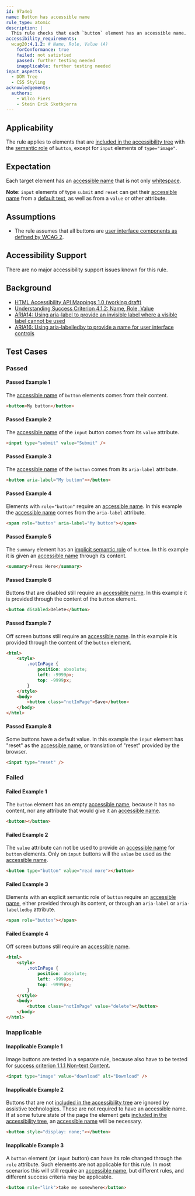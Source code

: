 ```yaml
---
id: 97a4e1
name: Button has accessible name
rule_type: atomic
description: |
  This rule checks that each `button` element has an accessible name.
accessibility_requirements:
  wcag20:4.1.2: # Name, Role, Value (A)
    forConformance: true
    failed: not satisfied
    passed: further testing needed
    inapplicable: further testing needed
input_aspects:
  - DOM Tree
  - CSS Styling
acknowledgements:
  authors:
    - Wilco Fiers
    - Stein Erik Skotkjerra
---
```


## Applicability

The rule applies to elements that are [included in the accessibility tree][] with the [semantic role](#semantic-role) of `button`, except for `input` elements of `type="image"`.

## Expectation

Each target element has an [accessible name][] that is not only [whitespace][].

**Note**: `input` elements of type `submit` and `reset` can get their [accessible name][] from a [default text](https://www.w3.org/TR/html-aam/#input-type-button-input-type-submit-and-input-type-reset), as well as from a `value` or other attribute.

## Assumptions

- The rule assumes that all buttons are [user interface components as defined by WCAG 2](https://www.w3.org/TR/WCAG21/#dfn-user-interface-components).

## Accessibility Support

There are no major accessibility support issues known for this rule.

## Background

- [HTML Accessibility API Mappings 1.0 (working draft)](https://www.w3.org/TR/html-aam/)
- [Understanding Success Criterion 4.1.2: Name, Role, Value](https://www.w3.org/WAI/WCAG21/Understanding/name-role-value)
- [ARIA14: Using aria-label to provide an invisible label where a visible label cannot be used](https://www.w3.org/WAI/WCAG21/Techniques/aria/ARIA14)
- [ARIA16: Using aria-labelledby to provide a name for user interface controls](https://www.w3.org/WAI/WCAG21/Techniques/aria/ARIA16)

## Test Cases

### Passed

#### Passed Example 1

The [accessible name][] of `button` elements comes from their content.

```html
<button>My button</button>
```

#### Passed Example 2

The [accessible name][] of the `input` button comes from its `value` attribute.

```html
<input type="submit" value="Submit" />
```

#### Passed Example 3

The [accessible name][] of the `button` comes from its `aria-label` attribute.

```html
<button aria-label="My button"></button>
```

#### Passed Example 4

Elements with `role="button"` require an [accessible name][]. In this example the [accessible name][] comes from the `aria-label` attribute.

```html
<span role="button" aria-label="My button"></span>
```

#### Passed Example 5

The `summary` element has an [implicit semantic role](#implicit-semantic-role) of `button`. In this example it is given an [accessible name][] through its content.

```html
<summary>Press Here</summary>
```

#### Passed Example 6

Buttons that are disabled still require an [accessible name][]. In this example it is provided through the content of the `button` element.

```html
<button disabled>Delete</button>
```

#### Passed Example 7

Off screen buttons still require an [accessible name][]. In this example it is provided through the content of the `button` element.

```html
<html>
	<style>
		.notInPage {
			position: absolute;
			left: -9999px;
			top: -9999px;
		}
	</style>
	<body>
		<button class="notInPage">Save</button>
	</body>
</html>
```

#### Passed Example 8

Some buttons have a default value. In this example the `input` element has "reset" as the [accessible name][], or translation of "reset" provided by the browser.

```html
<input type="reset" />
```

### Failed

#### Failed Example 1

The `button` element has an empty [accessible name][], because it has no content, nor any attribute that would give it an [accessible name][].

```html
<button></button>
```

#### Failed Example 2

The `value` attribute can not be used to provide an [accessible name][] for `button` elements. Only on `input` buttons will the `value` be used as the [accessible name][].

```html
<button type="button" value="read more"></button>
```

#### Failed Example 3

Elements with an explicit semantic role of `button` require an [accessible name][], either provided through its content, or through an `aria-label` or `aria-labelledby` attribute.

```html
<span role="button"></span>
```

#### Failed Example 4

Off screen buttons still require an [accessible name][].

```html
<html>
	<style>
		.notInPage {
			position: absolute;
			left: -9999px;
			top: -9999px;
		}
	</style>
	<body>
		<button class="notInPage" value="delete"></button>
	</body>
</html>
```

### Inapplicable

#### Inapplicable Example 1

Image buttons are tested in a separate rule, because also have to be tested for [success criterion 1.1.1 Non-text Content](https://www.w3.org/TR/WCAG21/#non-text-content).

```html
<input type="image" value="download" alt="Download" />
```

#### Inapplicable Example 2

Buttons that are not [included in the accessibility tree][] are ignored by assistive technologies. These are not required to have an accessible name. If at some future state of the page the element gets [included in the accessibility tree][], an [accessible name][] will be necessary.

```html
<button style="display: none;"></button>
```

#### Inapplicable Example 3

A `button` element (or `input` button) can have its role changed through the `role` attribute. Such elements are not applicable for this rule. In most scenarios this will still require an [accessible name][], but different rules, and different success criteria may be applicable.

```html
<button role="link">take me somewhere</button>
```

[accessible name]: #accessible-name 'Definition of accessible name'
[included in the accessibility tree]: #included-in-the-accessibility-tree 'Definition of included in the accessibility tree'
[whitespace]: #whitespace 'Definition of whitespace'
